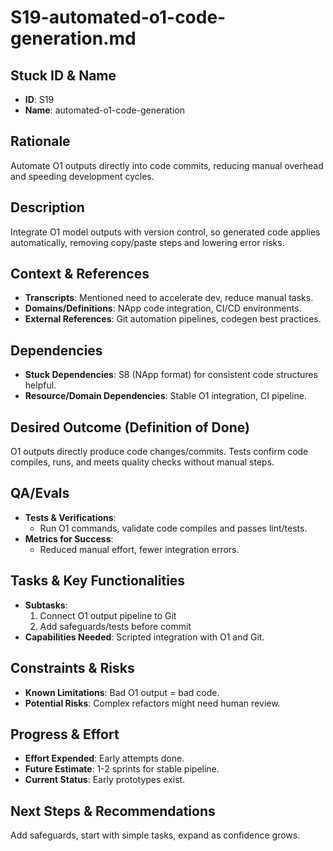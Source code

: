# S19-automated-o1-code-generation.md

## Stuck ID & Name

- **ID**: S19
- **Name**: automated-o1-code-generation

## Rationale

Automate O1 outputs directly into code commits, reducing manual overhead and
speeding development cycles.

## Description

Integrate O1 model outputs with version control, so generated code applies
automatically, removing copy/paste steps and lowering error risks.

## Context & References

- **Transcripts**: Mentioned need to accelerate dev, reduce manual tasks.
- **Domains/Definitions**: NApp code integration, CI/CD environments.
- **External References**: Git automation pipelines, codegen best practices.

## Dependencies

- **Stuck Dependencies**: S8 (NApp format) for consistent code structures
  helpful.
- **Resource/Domain Dependencies**: Stable O1 integration, CI pipeline.

## Desired Outcome (Definition of Done)

O1 outputs directly produce code changes/commits. Tests confirm code compiles,
runs, and meets quality checks without manual steps.

## QA/Evals

- **Tests & Verifications**:
  - Run O1 commands, validate code compiles and passes lint/tests.
- **Metrics for Success**:
  - Reduced manual effort, fewer integration errors.

## Tasks & Key Functionalities

- **Subtasks**:
  1. Connect O1 output pipeline to Git
  2. Add safeguards/tests before commit
- **Capabilities Needed**: Scripted integration with O1 and Git.

## Constraints & Risks

- **Known Limitations**: Bad O1 output = bad code.
- **Potential Risks**: Complex refactors might need human review.

## Progress & Effort

- **Effort Expended**: Early attempts done.
- **Future Estimate**: 1-2 sprints for stable pipeline.
- **Current Status**: Early prototypes exist.

## Next Steps & Recommendations

Add safeguards, start with simple tasks, expand as confidence grows.
